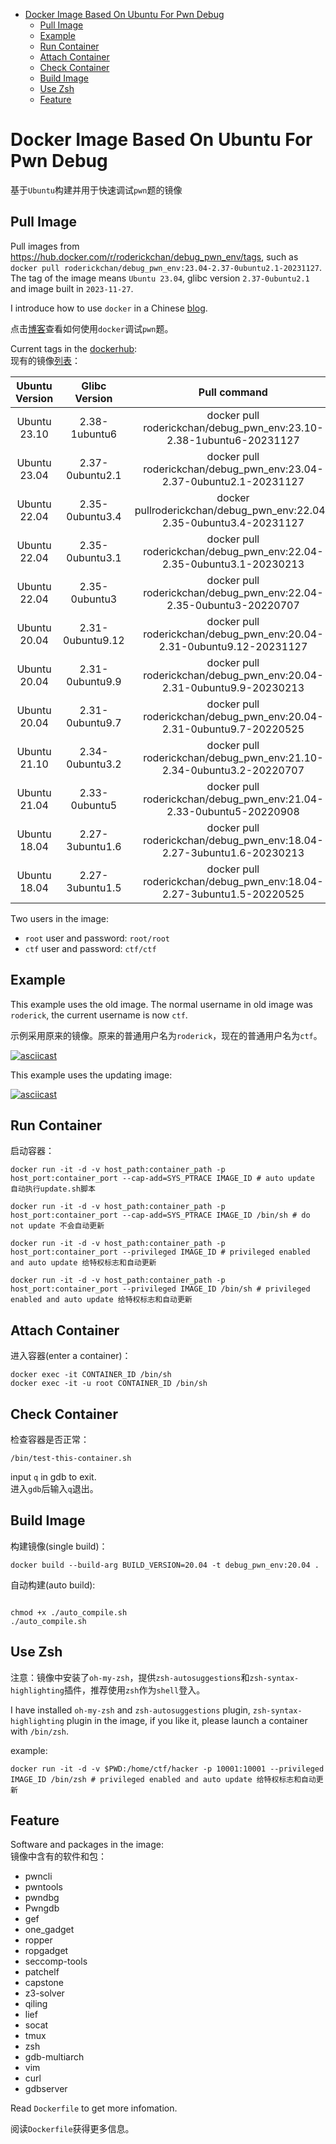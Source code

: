 
- [Docker Image Based On Ubuntu For Pwn Debug](#docker-image-based-on-ubuntu-for-pwn-debug)
  - [Pull Image](#pull-image)
  - [Example](#example)
  - [Run Container](#run-container)
  - [Attach Container](#attach-container)
  - [Check Container](#check-container)
  - [Build Image](#build-image)
  - [Use Zsh](#use-zsh)
  - [Feature](#feature)


# Docker Image Based On Ubuntu For Pwn Debug

基于`Ubuntu`构建并用于快速调试`pwn`题的镜像

## Pull Image

Pull images from <https://hub.docker.com/r/roderickchan/debug_pwn_env/tags>, such as `docker pull roderickchan/debug_pwn_env:23.04-2.37-0ubuntu2.1-20231127`. The tag of the image means `Ubuntu 23.04`, glibc version `2.37-0ubuntu2.1` and image built in `2023-11-27`. 

I introduce how to use `docker` in a Chinese [blog](https://www.roderickchan.cn/zh-cn/2023-02-13-%E4%BD%BF%E7%94%A8docker%E8%B0%83%E8%AF%95pwn%E9%A2%98/). 

点击[博客](https://www.roderickchan.cn/zh-cn/2023-02-13-%E4%BD%BF%E7%94%A8docker%E8%B0%83%E8%AF%95pwn%E9%A2%98/)查看如何使用`docker`调试`pwn`题。

Current tags in the [dockerhub](https://hub.docker.com/r/roderickchan/debug_pwn_env/tags):  
现有的镜像[列表](https://hub.docker.com/r/roderickchan/debug_pwn_env/tags)：

| Ubuntu Version | Glibc Version    | Pull command                                                 | User/Password| Status |
| :------------: | :--------------: | :----------------------------------------------------------: | :-- | :-: |
| Ubuntu 23.10   | 2.38-1ubuntu6  | docker pull roderickchan/debug_pwn_env:23.10-2.38-1ubuntu6-20231127 | 1. root/root<br />2. ctf/ctf | **Updating** |
| Ubuntu 23.04   | 2.37-0ubuntu2.1  | docker pull roderickchan/debug_pwn_env:23.04-2.37-0ubuntu2.1-20231127 | 1. root/root<br />2. ctf/ctf | **Updating** |
| Ubuntu 22.04   | 2.35-0ubuntu3.4  | docker pullroderickchan/debug_pwn_env:22.04-2.35-0ubuntu3.4-20231127 | 1. root/root<br />2. ctf/ctf | **Updating** |
| Ubuntu 22.04   | 2.35-0ubuntu3.1  | docker pull roderickchan/debug_pwn_env:22.04-2.35-0ubuntu3.1-20230213 | 1. root/root<br />2. roderick | Archived |
| Ubuntu 22.04   | 2.35-0ubuntu3    | docker pull roderickchan/debug_pwn_env:22.04-2.35-0ubuntu3-20220707 | 1. root/root<br />2. roderick | Archived |
| Ubuntu 20.04   | 2.31-0ubuntu9.12 | docker pull roderickchan/debug_pwn_env:20.04-2.31-0ubuntu9.12-20231127 | 1. root/root<br />2. ctf/ctf | **Updating** |
| Ubuntu 20.04   | 2.31-0ubuntu9.9  | docker pull roderickchan/debug_pwn_env:20.04-2.31-0ubuntu9.9-20230213 | 1. root/root<br />2. roderick | Archived |
| Ubuntu 20.04   | 2.31-0ubuntu9.7  | docker pull roderickchan/debug_pwn_env:20.04-2.31-0ubuntu9.7-20220525 | 1. root/root<br />2. roderick | Archived |
| Ubuntu 21.10   | 2.34-0ubuntu3.2  | docker pull roderickchan/debug_pwn_env:21.10-2.34-0ubuntu3.2-20220707 | 1. root/root<br />2. roderick | Archived |
| Ubuntu 21.04   | 2.33-0ubuntu5    | docker pull roderickchan/debug_pwn_env:21.04-2.33-0ubuntu5-20220908 | 1. root/root<br />2. roderick | Archived |
| Ubuntu 18.04   | 2.27-3ubuntu1.6  | docker pull roderickchan/debug_pwn_env:18.04-2.27-3ubuntu1.6-20230213 | 1. root/root<br />2. roderick | Archived |
| Ubuntu 18.04   | 2.27-3ubuntu1.5  | docker pull roderickchan/debug_pwn_env:18.04-2.27-3ubuntu1.5-20220525 | 1. root/root<br />2. roderick | Archived |



Two users in the image:  
- `root` user and password: `root/root`  
- `ctf` user and password: `ctf/ctf`

## Example  

This example uses the old image. The normal username in old image was `roderick`, the current username is now `ctf`.

示例采用原来的镜像。原来的普通用户名为`roderick`，现在的普通用户名为`ctf`。

[![asciicast](https://asciinema.org/a/623588.svg)](https://asciinema.org/a/623588)

This example uses the updating image:  

[![asciicast](https://asciinema.org/a/623673.svg)](https://asciinema.org/a/623673)

## Run Container

启动容器：

```shell
docker run -it -d -v host_path:container_path -p host_port:container_port --cap-add=SYS_PTRACE IMAGE_ID # auto update 自动执行update.sh脚本

docker run -it -d -v host_path:container_path -p host_port:container_port --cap-add=SYS_PTRACE IMAGE_ID /bin/sh # do not update 不会自动更新

docker run -it -d -v host_path:container_path -p host_port:container_port --privileged IMAGE_ID # privileged enabled and auto update 给特权标志和自动更新

docker run -it -d -v host_path:container_path -p host_port:container_port --privileged IMAGE_ID /bin/sh # privileged enabled and auto update 给特权标志和自动更新
```

## Attach Container

进入容器(enter a container)：

```shell
docker exec -it CONTAINER_ID /bin/sh
docker exec -it -u root CONTAINER_ID /bin/sh
```

## Check Container 

检查容器是否正常：
```
/bin/test-this-container.sh
```

input `q` in gdb to exit.  
进入`gdb`后输入`q`退出。


## Build Image

构建镜像(single build)：

```shell
docker build --build-arg BUILD_VERSION=20.04 -t debug_pwn_env:20.04 .
```

自动构建(auto build):

```shell

chmod +x ./auto_compile.sh
./auto_compile.sh
```

## Use Zsh

注意：镜像中安装了`oh-my-zsh`，提供`zsh-autosuggestions`和`zsh-syntax-highlighting`插件，推荐使用`zsh`作为`shell`登入。

I have installed `oh-my-zsh` and `zsh-autosuggestions` plugin, `zsh-syntax-highlighting` plugin in the image, if you like it, please launch a container with `/bin/zsh`.

example:

```shell
docker run -it -d -v $PWD:/home/ctf/hacker -p 10001:10001 --privileged IMAGE_ID /bin/zsh # privileged enabled and auto update 给特权标志和自动更新
```

## Feature 

Software and packages in the image:   
镜像中含有的软件和包：

- pwncli
- pwntools  
- pwndbg  
- Pwngdb
- gef  
- one_gadget  
- ropper 
- ropgadget
- seccomp-tools  
- patchelf  
- capstone  
- z3-solver  
- qiling  
- lief  
- socat  
- tmux 
- zsh 
- gdb-multiarch
- vim 
- curl 
- gdbserver

Read `Dockerfile` to get more infomation.

阅读`Dockerfile`获得更多信息。
